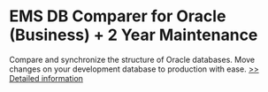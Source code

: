 # EMS DB Comparer for Oracle (Business) + 2 Year Maintenance
Compare and synchronize the structure of Oracle databases. Move changes on your development database to production with ease.
[>> Detailed information](https://secure.shareit.com/shareit/product.html?productid=300168168&affiliateid=200057808)